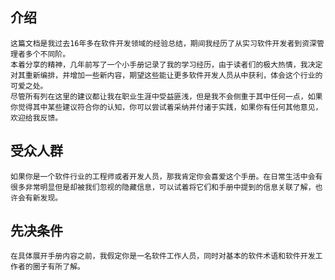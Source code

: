 ## 介绍
    这篇文档是我过去16年多在软件开发领域的经验总结，期间我经历了从实习软件开发者到资深管理者多个不同阶。
    本着分享的精神，几年前写了一个小手册记录了我的学习经历，由于读者们的极大热情，我决定对其重新编排，并增加一些新内容，期望这些能让更多软件开发人员从中获利，体会这个行业的可爱之处。
    尽管所有列在这里的建议都让我在职业生涯中受益匪浅，但是我不会侧重于其中任何一点，如果你觉得其中某些建议符合你的认知，你可以尝试着采纳并付诸于实践，如果你有任何其他意见，欢迎给我反馈。

## 受众人群 ##
    如果你是一个软件行业的工程师或者开发人员，那我肯定你会喜爱这个手册。在日常生活中会有很多非常明显但是却被我们忽视的隐藏信息，可以试着将它们和手册中提到的信息关联了解，也许会有新发现。

## 先决条件 ##
    在具体展开手册内容之前，我假定你是一名软件工作人员，同时对基本的软件术语和软件开发工作者的圈子有所了解。
